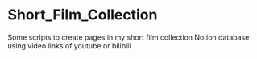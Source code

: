 # Short_Film_Collection
Some scripts to create pages in my short film collection Notion database using video links of youtube or bilibili

